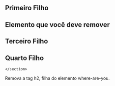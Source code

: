 <main id="father-of-father">
    <section id="parent">
      <section id="first-child">
        <h2>Primeiro Filho</h2>
      </section>
      <section id="where-are-you">
        <h2>Elemento que você deve remover</h2>
      </section>
      <section id="third-child">
        <h2>Terceiro Filho</h2>
      </section>
      <section id="quartoEUltimoFilho">
        <h2>Quarto Filho</h2>
      </section>
      
    </section>
  </main>

  
Remova a tag h2, filha do elemento where-are-you.